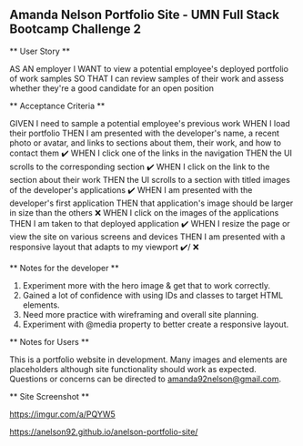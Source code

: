## Amanda Nelson Portfolio Site - UMN Full Stack Bootcamp Challenge 2 ##

** User Story ** 

AS AN employer
I WANT to view a potential employee's deployed portfolio of work samples
SO THAT I can review samples of their work and assess whether they're a good candidate for an open position

** Acceptance Criteria **

GIVEN I need to sample a potential employee's previous work
WHEN I load their portfolio
THEN I am presented with the developer's name, a recent photo or avatar, and links to sections about them, their work, and how to contact them ✔️
WHEN I click one of the links in the navigation
THEN the UI scrolls to the corresponding section ✔️
WHEN I click on the link to the section about their work
THEN the UI scrolls to a section with titled images of the developer's applications ✔️
WHEN I am presented with the developer's first application
THEN that application's image should be larger in size than the others ❌
WHEN I click on the images of the applications
THEN I am taken to that deployed application ✔️
WHEN I resize the page or view the site on various screens and devices
THEN I am presented with a responsive layout that adapts to my viewport ✔️/ ❌

** Notes for the developer **

1. Experiment more with the hero image & get that to work correctly.
2. Gained a lot of confidence with using IDs and classes to target HTML elements.
3. Need more practice with wireframing and overall site planning. 
4. Experiment with @media property to better create a responsive layout.

** Notes for Users **

This is a portfolio website in development. Many images and elements are placeholders although site functionality should work as expected. Questions or concerns can be directed to amanda92nelson@gmail.com. 

** Site Screenshot **

https://imgur.com/a/PQYW5

https://anelson92.github.io/anelson-portfolio-site/
